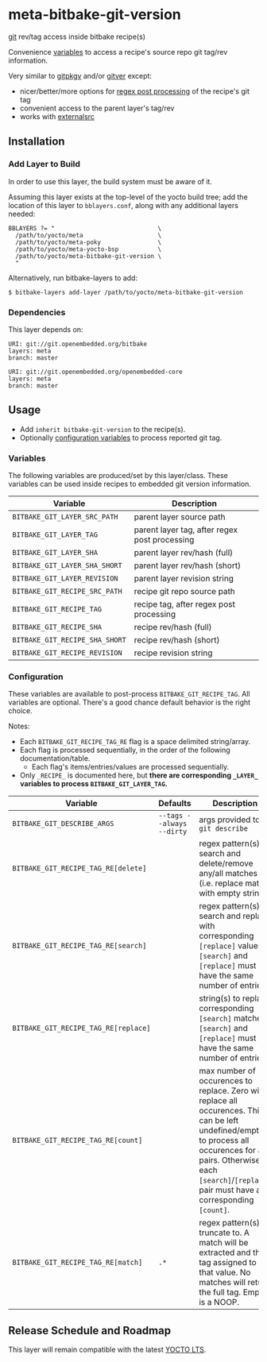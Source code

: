 # meta-bitbake-git-version
[git](https://git-scm.com) rev/tag access inside bitbake recipe(s)

Convenience [variables](#Variables) to access a recipe's source repo git tag/rev information.

Very similar to
[gitpkgv](https://github.com/openembedded/meta-openembedded/blob/master/meta-oe/classes/gitpkgv.bbclass)
and/or
[gitver](https://github.com/openembedded/meta-openembedded/blob/master/meta-oe/classes/gitver.bbclass)
except:
* nicer/better/more options for [regex post processing](#Configuration) of the recipe's git tag
* convenient access to the parent layer's tag/rev
* works with [externalsrc](https://docs.yoctoproject.org/ref-manual/classes.html#externalsrc)


## Installation
### Add Layer to Build
In order to use this layer, the build system must be aware of it.

Assuming this layer exists at the top-level of the yocto build tree; add the location of this layer to `bblayers.conf`, along with any additional layers needed:

    BBLAYERS ?= "                             \
      /path/to/yocto/meta                     \
      /path/to/yocto/meta-poky                \
      /path/to/yocto/meta-yocto-bsp           \
      /path/to/yocto/meta-bitbake-git-version \
      "

Alternatively, run bitbake-layers to add:

    $ bitbake-layers add-layer /path/to/yocto/meta-bitbake-git-version


### Dependencies
This layer depends on:

    URI: git://git.openembedded.org/bitbake
    layers: meta
    branch: master

    URI: git://git.openembedded.org/openembedded-core
    layers: meta
    branch: master


## Usage
* Add `inherit bitbake-git-version` to the recipe(s).
* Optionally [configuration variables](#Configuration) to process reported git tag.

### Variables
The following variables are produced/set by this layer/class.
These variables can be used inside recipes to embedded git version information.

| Variable                       | Description                                   |
| ---                            | ---                                           |
| `BITBAKE_GIT_LAYER_SRC_PATH`   | parent layer source path                      |
| `BITBAKE_GIT_LAYER_TAG`        | parent layer tag, after regex post processing |
| `BITBAKE_GIT_LAYER_SHA`        | parent layer rev/hash (full)                  |
| `BITBAKE_GIT_LAYER_SHA_SHORT`  | parent layer rev/hash (short)                 |
| `BITBAKE_GIT_LAYER_REVISION`   | parent layer revision string                  |
| `BITBAKE_GIT_RECIPE_SRC_PATH`  | recipe git repo source path                   |
| `BITBAKE_GIT_RECIPE_TAG`       | recipe tag, after regex post processing       |
| `BITBAKE_GIT_RECIPE_SHA`       | recipe rev/hash (full)                        |
| `BITBAKE_GIT_RECIPE_SHA_SHORT` | recipe rev/hash (short)                       |
| `BITBAKE_GIT_RECIPE_REVISION`  | recipe revision string                        |


### Configuration
These variables are available to post-process `BITBAKE_GIT_RECIPE_TAG`.
All variables are optional.
There's a good chance default behavior is the right choice.

Notes:
* Each `BITBAKE_GIT_RECIPE_TAG_RE` flag is a space delimited string/array.
* Each flag is processed sequentially, in the order of the following documentation/table.
  * Each flag's items/entries/values are processed sequentially.
* Only `_RECIPE_` is documented here, but **there are corresponding `_LAYER_` variables to process `BITBAKE_GIT_LAYER_TAG`.**

| Variable                             | Defaults                  | Description                     |
| ---                                  | ---                       | ---                             |
| `BITBAKE_GIT_DESCRIBE_ARGS`          | `--tags --always --dirty` | args provided to `git describe` |
| `BITBAKE_GIT_RECIPE_TAG_RE[delete]`  | `​`                  | regex pattern(s) to search and delete/remove any/all matches (i.e. replace match with empty string)                                            |
| `BITBAKE_GIT_RECIPE_TAG_RE[search]`  | `​`                  | regex pattern(s) to search and replace with corresponding `[replace]` values. `[search]` and `[replace]` must have the same number of entries. |
| `BITBAKE_GIT_RECIPE_TAG_RE[replace]` | `​`                  | string(s) to replace corresponding `[search]` matches. `[search]` and `[replace]` must have the same number of entries.                        |
| `BITBAKE_GIT_RECIPE_TAG_RE[count]`   | `​`                  | max number of occurences to replace. Zero will replace all occurences. This can be left undefined/empty to process all occurences for all pairs. Otherwise each `[search]`/`[replace]` pair must have a corresponding `[count]`. |
| `BITBAKE_GIT_RECIPE_TAG_RE[match]`   | `.*`                      | regex pattern(s) to truncate to. A match will be extracted and the tag assigned to that value. No matches will return the full tag. Empty is a NOOP. |


## Release Schedule and Roadmap
This layer will remain compatible with the latest [YOCTO LTS](https://wiki.yoctoproject.org/wiki/Releases).
